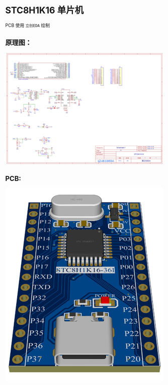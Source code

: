 # STC8H1K16 单片机

PCB 使用 `立创EDA` 绘制

## 原理图：

![SCH_Schematic](/img/SCH_Schematic.png)

## PCB:

![3D_PCB1](/img/3D_PCB1.png)


